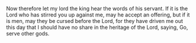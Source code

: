 Now therefore let my lord the king hear the words of his servant. If it is the Lord who has stirred you up against me, may he accept an offering, but if it is men, may they be cursed before the Lord, for they have driven me out this day that I should have no share in the heritage of the Lord, saying, Go, serve other gods.

